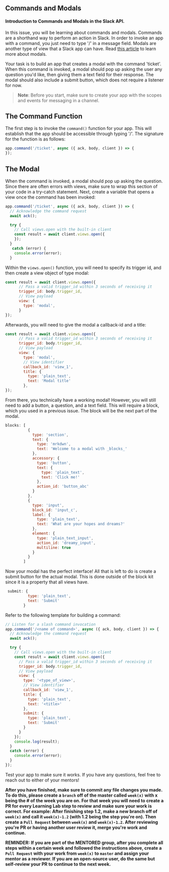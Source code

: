 ## Commands and Modals

#### Introduction to Commands and Modals in the Slack API.

In this issue, you will be learning about commands and modals. Commands are a shorthand way to perform an action in Slack. In order to invoke an app with a command, you just need to type '/' in a message field. Modals are another type of view that a Slack app can have. Read [this article](https://api.slack.com/surfaces/modals) to learn more about modals. 

Your task is to build an app that creates a modal with the command 'ticket'. When this command is invoked, a modal should pop up asking the user any question you'd like, then giving them a text field for their response. The modal should also include a submit button, which does not require a listener for now. 

> **Note**: Before you start, make sure to create your app with the scopes and events  for messaging in a channel.

## The Command Function

The first step is to invoke the ```command()``` function for your app. This will establish that the app should be accessible through typing '/'. The signature for the function is as follows:

```javascript
app.command('/ticket', async ({ ack, body, client }) => {
});
```

## The Modal

When the command is invoked, a modal should pop up asking the question. Since there are often errors with views, make sure to wrap this section of your code in a try-catch statement. Next, create a variable that opens a view once the command has been invoked:

```javascript
app.command('/ticket', async ({ ack, body, client }) => {
  // Acknowledge the command request
  await ack();

  try {
    // Call views.open with the built-in client
    const result = await client.views.open({
    });
  }
   catch (error) {
    console.error(error);
  }
```

Within the ```views.open()``` function, you will need to specify its trigger id, and then create a view object of type modal:

```javascript
const result = await client.views.open({
      // Pass a valid trigger_id within 3 seconds of receiving it
      trigger_id: body.trigger_id,
      // View payload
      view: {
        type: 'modal',
      }
});
```

Afterwards, you will need to give the modal a callback-id and a title:

```javascript
const result = await client.views.open({
      // Pass a valid trigger_id within 3 seconds of receiving it
      trigger_id: body.trigger_id,
      // View payload
      view: {
        type: 'modal',
        // View identifier
        callback_id: 'view_1',
        title: {
          type: 'plain_text',
          text: 'Modal title'
        },
});
```

From there, you technically have a working modal! However, you will still need to add a button, a question, and a text field. This will require a block, which you used in a previous issue. The block will be the next part of the modal. 

```javascript
blocks: [
          {
            type: 'section',
            text: {
              type: 'mrkdwn',
              text: 'Welcome to a modal with _blocks_'
            },
            accessory: {
              type: 'button',
              text: {
                type: 'plain_text',
                text: 'Click me!'
              },
              action_id: 'button_abc'
            }
          },
          {
            type: 'input',
            block_id: 'input_c',
            label: {
              type: 'plain_text',
              text: 'What are your hopes and dreams?'
            },
            element: {
              type: 'plain_text_input',
              action_id: 'dreamy_input',
              multiline: true
            }
          }
        ]
```

 Now your modal has the perfect interface! All that is left to do is create a submit button for the actual modal. This is done outside of the block kit since it is a property that all views have.

```javascript
 submit: {
          type: 'plain_text',
          text: 'Submit'
        }
```



Refer to the following template for building a command:

```javascript
// Listen for a slash command invocation
app.command('/<name of command>', async ({ ack, body, client }) => {
  // Acknowledge the command request
  await ack();

  try {
    // Call views.open with the built-in client
    const result = await client.views.open({
      // Pass a valid trigger_id within 3 seconds of receiving it
      trigger_id: body.trigger_id,
      // View payload
      view: {
        type: '<type_of_view>',
        // View identifier
        callback_id: 'view_1',
        title: {
          type: 'plain_text',
          text: '<title>'
        },
        submit: {
          type: 'plain_text',
          text: 'Submit'
        }
      }
    });
    console.log(result);
  }
  catch (error) {
    console.error(error);
  }
});

```

Test your app to make sure it works. If you have any questions, feel free to reach out to either of your mentors!

**After you have finished, make sure to commit any file changes you made. To do this, please create a `branch` off of the master called `week(x)` with x being the # of the week you are on. For that week you will need to create a PR for every Learning Lab step to review and make sure your work is correct. For example: After finishing step 1.2, make a new branch off of `week(x)` and call it `week(x)-1.2` (with 1.2 being the step you're on). Then create a `Pull Request` between `week(x)` and `week(x)-1.2`. After reviewing you're PR or having another user review it, merge you're work and continue.**

**REMINDER: If you are part of the MENTORED group, after you complete all steps within a certain week and followed the instructions above, create a `Pull Request` with your work from `week(x)` to `master` and assign your mentor as a reviewer. If you are an open-source user, do the same but self-review your PR to continue to the next week.**
